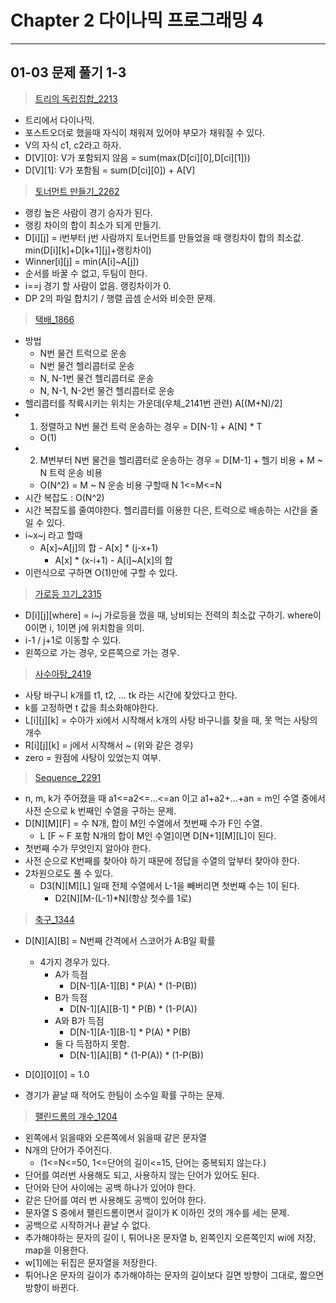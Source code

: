 # Chapter 2 다이나믹 프로그래밍 4

---
## 01-03 문제 풀기 1-3

>[트리의 독립집합_2213](http://icpc.me/2213)
- 트리에서 다이나믹.
- 포스트오더로 했을때 자식이 채워져 있어야 부모가 채워질 수 있다.
- V의 자식 c1, c2라고 하자.
- D[V][0]: V가 포함되지 않음 = sum(max(D[ci][0],D[ci][1]))
- D[V][1]: V가 포함됨 = sum(D[ci][0]) + A[V]



>[토너먼트 만들기_2262](http://icpc.me/2262)
- 랭킹 높은 사람이 경기 승자가 된다.
- 랭킹 차이의 합이 최소가 되게 만들기.
- D[i][j] = i번부터 j번 사람까지 토너먼트를 만들었을 때 랭킹차이 합의 최소값.
 min(D[i][k]+D[k+1][j]+랭킹차이)
- Winner[i][j] = min(A[i]~A[j])
- 순서를 바꿀 수 없고, 두팀이 한다.
- i==j 경기 할 사람이 없음. 랭킹차이가 0.
- DP 2의 파일 합치기 / 행렬 곱셈 순서와 비슷한 문제.

>[택배_1866](http://icpc.me/1866)
- 방법
    - N번 물건 트럭으로 운송
    - N번 물건 헬리콥터로 운송
    - N, N-1번 물건 헬리콥터로 운송
    - N, N-1, N-2번 물건 헬리콥터로 운송
- 헬리콥터를 착륙시키는 위치는 가운데(우체_2141번 관련) A[(M+N)/2]
- 1. 정렬하고 N번 물건 트럭 운송하는 경우 = D[N-1] + A[N] * T
  - O(1)
- 2. M번부터 N번 물건을 헬리콥터로 운송하는 경우 = D[M-1] + 헬기 비용 + M ~ N 트럭 운송 비용
  - O(N^2) = M ~ N 운송 비용 구할때 N 1<=M<=N
- 시간 복잡도 : O(N^2)
- 시간 복잡도를 줄여야한다. 헬리콥터를 이용한 다은, 트럭으로 배송하는 시간을 줄일 수 있다.
- i\~x~j 라고 할때
  - A[x]~A[j]의 합 - A[x] * (j-x+1)
	- A[x] * (x-i+1) - A[i]~A[x]의 합
- 이런식으로 구하면 O(1)만에 구할 수 있다.

>[가로등 끄기_2315](http://icpc.me/2315)
- D[i][j][where] = i~j 가로등을 껐을 때, 낭비되는 전력의 최소값 구하기. where이 0이면 i, 1이면 j에 위치함을 의미.
- i-1 / j+1로 이동할 수 있다.
- 왼쪽으로 가는 경우, 오른쪽으로 가는 경우.

>[사수아탕_2419](http://icpc.me/2419)
- 사탕 바구니 k개를 t1, t2, ... tk 라는 시간에 찾았다고 한다.
- k를 고정하면 t 값을 최소화해야한다.
- L[i][j][k] = 수아가 xi에서 시작해서 k개의 사탕 바구니를 찾을 때, 못 먹는 사탕의 개수
- R[i][j][k] = j에서 시작해서 ~ (위와 같은 경우)
- zero = 원점에 사탕이 있었는지 여부.

>[Sequence_2291](http://icpc.me/2291)
- n, m, k가 주어졌을 때 a1<=a2<=...<=an 이고 a1+a2+...+an = m인 수열 중에서 사전 순으로 k 번째인 수열을 구하는 문제.
- D[N][M][F] = 수 N개, 합이 M인 수열에서 첫번째 수가 F인 수열.
  - L [F ~ F 포함 N개의 합이 M인 수열]이면 D[N+1][M][L]이 된다.
- 첫번째 수가 무엇인지 알아야 한다.
- 사전 순으로 K번째를 찾아야 하기 때문에 정답을 수열의 앞부터 찾아야 한다.
- 2차원으로도 풀 수 있다.
  - D3[N][M][L] 일때 전체 수열에서 L-1을 빼버리면 첫번째 수는 1이 된다.
	- D2[N][M-(L-1)*N](항상 첫수를 1로)

>[축구_1344](http://icpc.me/1344)
- D[N][A][B] = N번째 간격에서 스코어가 A:B일 확률
	- 4가지 경우가 있다.
		- A가 득점
			- D[N-1][A-1][B] * P(A) * (1-P(B))
		- B가 득점
			- D[N-1][A][B-1] * P(B) * (1-P(A))
		- A와 B가 득점
			- D[N-1][A-1][B-1] * P(A) * P(B)
		- 둘 다 득점하지 못함.
			- D[N-1][A][B] * (1-P(A)) * (1-P(B))

- D[0][0][0] = 1.0
- 경기가 끝날 때 적어도 한팀이 소수일 확률 구하는 문제.

>[팰린드롬의 개수_1204](http://icpc.me/1204)
- 왼쪽에서 읽을때와 오른쪽에서 읽을때 같은 문자열
- N개의 단어가 주어진다.
	- (1<=N<=50, 1<=단어의 길이<=15, 단어는 중복되지 않는다.)
- 단어를 여러번 사용해도 되고, 사용하지 않는 단어가 있어도 된다.
- 단어와 단어 사이에는 공백 하나가 있어야 한다.
- 같은 단어를 여러 번 사용해도 공백이 있어야 한다.
- 문자열 S 중에서 팰린드롬이면서 길이가 K 이하인 것의 개수를 세는 문제.
- 공백으로 시작하거나 끝날 수 없다.
- 추가해야하는 문자의 길이 l, 튀어나온 문자열 b, 왼쪽인지 오른쪽인지 wi에 저장, map을 이용한다.
- w[1]에는 뒤집은 문자열을 저장한다.
- 튀어나온 문자의 길이가 추가해야하는 문자의 길이보다 길면 방향이 그대로, 짧으면 방향이 바뀐다.
